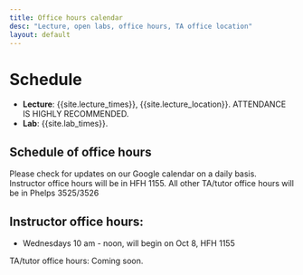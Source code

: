 ```yaml
---
title: Office hours calendar
desc: "Lecture, open labs, office hours, TA office location"
layout: default
---
```


# Schedule <a name="schedule"></a>

* **Lecture**: {{site.lecture_times}}, {{site.lecture_location}}. ATTENDANCE IS HIGHLY RECOMMENDED.
* **Lab**: {{site.lab_times}}.

## Schedule of office hours

Please check for updates on our Google calendar on a daily basis. Instructor office hours will be in HFH 1155. All other TA/tutor office hours will be in Phelps 3525/3526

## Instructor office hours: 
* Wednesdays 10 am - noon, will begin on Oct 8, HFH 1155

TA/tutor office hours: Coming soon.



